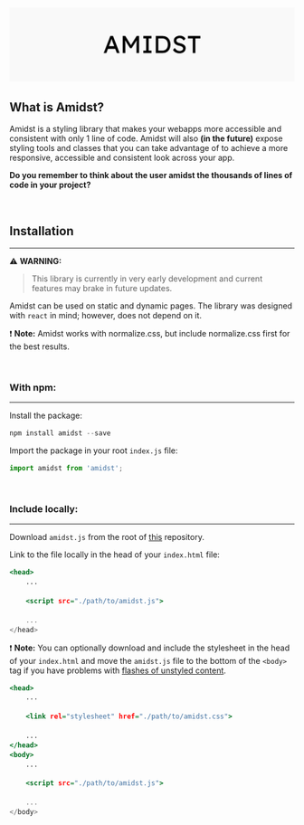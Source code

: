 <img src="./banner.jpg">

## What is Amidst?

Amidst is a styling library that makes your webapps more accessible and consistent with only 1 line of code. Amidst will also **(in the future)** expose styling tools and classes that you can take advantage of to achieve a more responsive, accessible and consistent look across your app.

**Do you remember to think about the user amidst the thousands of lines of code in your project?**

<br>

## Installation
<hr>

:warning: **WARNING:**
> This library is currently in very early development and current features may brake in future updates.

Amidst can be used on static and dynamic pages. The library was designed with `react` in mind; however, does not depend on it.

:exclamation: **Note:**
Amidst works with normalize.css, but include normalize.css first for the best results.

<br>

### With npm:
<hr>

Install the package:

```.js
npm install amidst --save
```

Import the package in your root `index.js` file:

```.js 
import amidst from 'amidst';
```

<br>

### Include locally:
<hr>

Download `amidst.js` from the root of [this](https://github.com/matssom/amidst.git) repository.

Link to the file locally in the head of your `index.html` file:

```.html
<head>
    ...

    <script src="./path/to/amidst.js">
    
    ...
</head>
```

:exclamation: **Note:**
You can optionally download and include the stylesheet in the head of your `index.html` and move the `amidst.js` file to the bottom of the `<body>` tag if you have problems with [flashes of unstyled content](https://en.wikipedia.org/wiki/Flash_of_unstyled_content).

```.html
<head>
    ...

    <link rel="stylesheet" href="./path/to/amidst.css">
    
    ...
</head>
<body>
    ...

    <script src="./path/to/amidst.js">

    ...
</body>
```